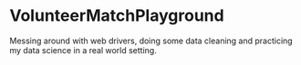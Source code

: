 # VolunteerMatchPlayground
Messing around with web drivers, doing some data cleaning and practicing my data science in a real world setting.

